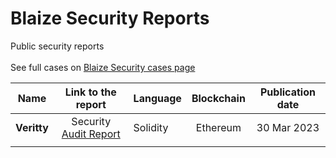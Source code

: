 # Blaize Security Reports
Public security reports<br><br>
See full cases on [Blaize Security cases page](https://github.com/Midvel/medium_code_notes)<br>

| Name      | Link to the report | Language | Blockchain | Publication date |
| --------- |:------------------:| -------- |:----------:|:----------------:|
| <b>Veritty</b> | Security [Audit Report](veritty) | Solidity | Ethereum | 30 Mar 2023 |
|   |  |  |  |  |
